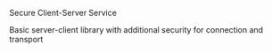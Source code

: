 Secure Client-Server Service

Basic server-client library with additional security for connection and transport
